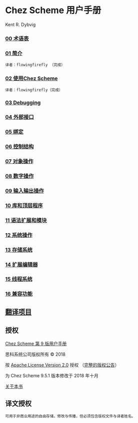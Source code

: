 # Chez Scheme 用户手册

Kent R. Dybvig

### [00 术语表](00.Terminology.md)


### [01 简介](01.Introduction.md)

```
译者：flowingfirefly （完成）
```

### [02 使用Chez Scheme](02.UsingChezScheme.md)

```
译者：flowingfirefly（完成）
```

### [03 Debugging](03.Debugging.md)

### [04 外部接口](04.ForeignInterface.md)

### [05 绑定](05.BindingForms.md)

### [06 控制结构](06.ControlStructures.md)

### [07 对象操作](07.OperationsOnObjects.md)

### [08 数字操作](08.NumericOperations.md)

### [09 输入输出操作](09.InputOutputOperations.md)

### [10 库和顶层程序](10.LibrariesAndTop-levelPrograms.md)

### [11 语法扩展和模块](11.SyntacticExtensionAndModules.md)

### [12 系统操作](12.SystemOperations.md)

### [13 存储系统](13.StorageManagement.md)

### [14 扩展编辑器](14.ExpressionEditor.md)

### [15 线程系统](15.ThreadSystem.md)

### [16 兼容功能](16.CompatibilityFeatures.md)


## [翻译项目](README.md)


## 授权

[Chez Scheme 第 9 版用户手册](http://cisco.github.io/ChezScheme/csug9.5/index.html)

思科系统公司版权所有 © 2018

按  [ Apache License Version 2.0](http://www.apache.org/licenses/LICENSE-2.0) 授权 
（[完整的版权公告](http://cisco.github.io/ChezScheme/csug9.5/canned/copyright.html)）

为 Chez Scheme 9.5.1 版本修改于 2018 年十月

[关于本书](http://cisco.github.io/ChezScheme/csug9.5/canned/about.html)

## 译文授权

```
可用于非商业用途的自由存储，修改与传播，但必须包含版权文件与译者姓名。
```